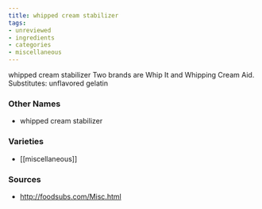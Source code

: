 ```yaml
---
title: whipped cream stabilizer
tags:
- unreviewed
- ingredients
- categories
- miscellaneous
---
```

whipped cream stabilizer Two brands are Whip It and Whipping Cream Aid. Substitutes: unflavored gelatin

### Other Names

* whipped cream stabilizer

### Varieties

* [[miscellaneous]]

### Sources
* http://foodsubs.com/Misc.html
